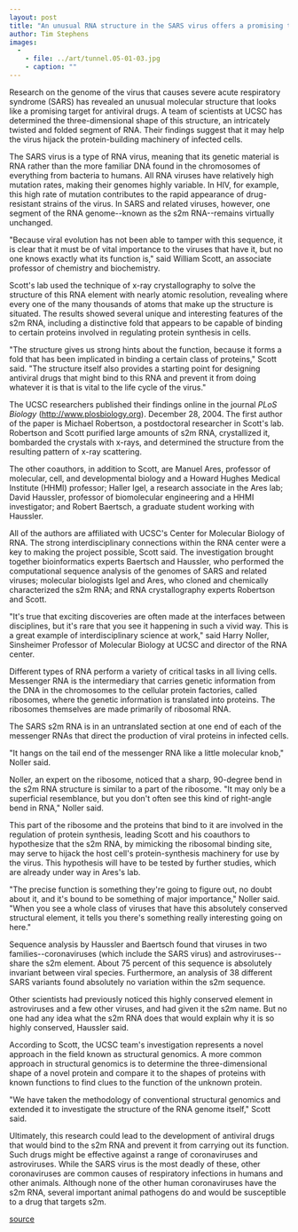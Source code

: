 ```yaml
---
layout: post
title: "An unusual RNA structure in the SARS virus offers a promising target for antiviral drugs"
author: Tim Stephens
images:
  -
    - file: ../art/tunnel.05-01-03.jpg
    - caption: ""
---
```


Research on the genome of the virus that causes severe acute respiratory syndrome (SARS) has revealed an unusual molecular structure that looks like a promising target for antiviral drugs. A team of scientists at UCSC has determined the three-dimensional shape of this structure, an intricately twisted and folded segment of RNA. Their findings suggest that it may help the virus hijack the protein-building machinery of infected cells.  

The SARS virus is a type of RNA virus, meaning that its genetic material is RNA rather than the more familiar DNA found in the chromosomes of everything from bacteria to humans. All RNA viruses have relatively high mutation rates, making their genomes highly variable. In HIV, for example, this high rate of mutation contributes to the rapid appearance of drug-resistant strains of the virus. In SARS and related viruses, however, one segment of the RNA genome--known as the s2m RNA--remains virtually unchanged.  

"Because viral evolution has not been able to tamper with this sequence, it is clear that it must be of vital importance to the viruses that have it, but no one knows exactly what its function is," said William Scott, an associate professor of chemistry and biochemistry.   

Scott's lab used the technique of x-ray crystallography to solve the structure of this RNA element with nearly atomic resolution, revealing where every one of the many thousands of atoms that make up the structure is situated. The results showed several unique and interesting features of the s2m RNA, including a distinctive fold that appears to be capable of binding to certain proteins involved in regulating protein synthesis in cells.  

"The structure gives us strong hints about the function, because it forms a fold that has been implicated in binding a certain class of proteins," Scott said. "The structure itself also provides a starting point for designing antiviral drugs that might bind to this RNA and prevent it from doing whatever it is that is vital to the life cycle of the virus."  

The UCSC researchers published their findings online in the journal _PLoS Biology_ (<http://www.plosbiology.org>). December 28, 2004. The first author of the paper is Michael Robertson, a postdoctoral researcher in Scott's lab. Robertson and Scott purified large amounts of s2m RNA, crystallized it, bombarded the crystals with x-rays, and determined the structure from the resulting pattern of x-ray scattering.  

The other coauthors, in addition to Scott, are Manuel Ares, professor of molecular, cell, and developmental biology and a Howard Hughes Medical Institute (HHMI) professor; Haller Igel, a research associate in the Ares lab; David Haussler, professor of biomolecular engineering and a HHMI investigator; and Robert Baertsch, a graduate student working with Haussler.   

All of the authors are affiliated with UCSC's Center for Molecular Biology of RNA. The strong interdisciplinary connections within the RNA center were a key to making the project possible, Scott said. The investigation brought together bioinformatics experts Baertsch and Haussler, who performed the computational sequence analysis of the genomes of SARS and related viruses; molecular biologists Igel and Ares, who cloned and chemically characterized the s2m RNA; and RNA crystallography experts Robertson and Scott.   

"It's true that exciting discoveries are often made at the interfaces between disciplines, but it's rare that you see it happening in such a vivid way. This is a great example of interdisciplinary science at work," said Harry Noller, Sinsheimer Professor of Molecular Biology at UCSC and director of the RNA center.  

Different types of RNA perform a variety of critical tasks in all living cells. Messenger RNA is the intermediary that carries genetic information from the DNA in the chromosomes to the cellular protein factories, called ribosomes, where the genetic information is translated into proteins. The ribosomes themselves are made primarily of ribosomal RNA.   

The SARS s2m RNA is in an untranslated section at one end of each of the messenger RNAs that direct the production of viral proteins in infected cells.   

"It hangs on the tail end of the messenger RNA like a little molecular knob," Noller said.   

Noller, an expert on the ribosome, noticed that a sharp, 90-degree bend in the s2m RNA structure is similar to a part of the ribosome. "It may only be a superficial resemblance, but you don't often see this kind of right-angle bend in RNA," Noller said.   

This part of the ribosome and the proteins that bind to it are involved in the regulation of protein synthesis, leading Scott and his coauthors to hypothesize that the s2m RNA, by mimicking the ribosomal binding site, may serve to hijack the host cell's protein-synthesis machinery for use by the virus. This hypothesis will have to be tested by further studies, which are already under way in Ares's lab.  

"The precise function is something they're going to figure out, no doubt about it, and it's bound to be something of major importance," Noller said. "When you see a whole class of viruses that have this absolutely conserved structural element, it tells you there's something really interesting going on here."  

Sequence analysis by Haussler and Baertsch found that viruses in two families--coronaviruses (which include the SARS virus) and astroviruses--share the s2m element. About 75 percent of this sequence is absolutely invariant between viral species. Furthermore, an analysis of 38 different SARS variants found absolutely no variation within the s2m sequence.   

Other scientists had previously noticed this highly conserved element in astroviruses and a few other viruses, and had given it the s2m name. But no one had any idea what the s2m RNA does that would explain why it is so highly conserved, Haussler said.   

According to Scott, the UCSC team's investigation represents a novel approach in the field known as structural genomics. A more common approach in structural genomics is to determine the three-dimensional shape of a novel protein and compare it to the shapes of proteins with known functions to find clues to the function of the unknown protein.   

"We have taken the methodology of conventional structural genomics and extended it to investigate the structure of the RNA genome itself," Scott said.  

Ultimately, this research could lead to the development of antiviral drugs that would bind to the s2m RNA and prevent it from carrying out its function. Such drugs might be effective against a range of coronaviruses and astroviruses. While the SARS virus is the most deadly of these, other coronaviruses are common causes of respiratory infections in humans and other animals. Although none of the other human coronaviruses have the s2m RNA, several important animal pathogens do and would be susceptible to a drug that targets s2m.  

[source](http://www1.ucsc.edu/currents/04-05/01-03/SARS_research.asp "Permalink to SARS_research")
